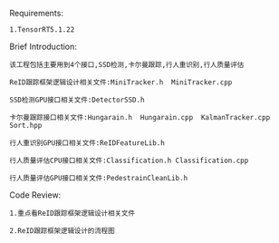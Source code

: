 Requirements:

    1.TensorRT5.1.22

Brief Introduction:

    该工程包括主要用到4个接口,SSD检测,卡尔曼跟踪,行人重识别,行人质量评估

    ReID跟踪框架逻辑设计相关文件:MiniTracker.h  MiniTracker.cpp

    SSD检测GPU接口相关文件:DetectorSSD.h

    卡尔曼跟踪接口相关文件:Hungarain.h  Hungarain.cpp  KalmanTracker.cpp Sort.hpp

    行人重识别GPU接口相关文件:ReIDFeatureLib.h

    行人质量评估CPU接口相关文件:Classification.h Classification.cpp

    行人质量评估GPU接口相关文件:PedestrainCleanLib.h



Code Review:

    1.重点看ReID跟踪框架逻辑设计相关文件

    2.ReID跟踪框架逻辑设计的流程图





